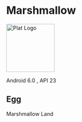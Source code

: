 # Marshmallow

<img alt="Plat Logo" height="128" src="https://upload.wikimedia.org/wikipedia/commons/2/27/Android_Marshmallow_logo.svg"/>

Android 6.0 , API 23

## Egg

Marshmallow Land
